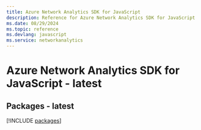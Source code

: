 ```yaml
---
title: Azure Network Analytics SDK for JavaScript
description: Reference for Azure Network Analytics SDK for JavaScript
ms.date: 08/29/2024
ms.topic: reference
ms.devlang: javascript
ms.service: networkanalytics
---
```

# Azure Network Analytics SDK for JavaScript - latest
## Packages - latest
[!INCLUDE [packages](network-analytics-index.md)]